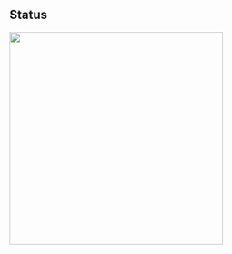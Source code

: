 ## Status
<!--img src="https://github-readme-stats.vercel.app/api?username=h4n0sh1&count_private=true&theme=chartreuse-dark" height="320" width="450"/-->
<img src="https://github-readme-stats.vercel.app/api/top-langs/?username=h4n0sh1&layout=compact&theme=chartreuse-dark"  width="375" />
